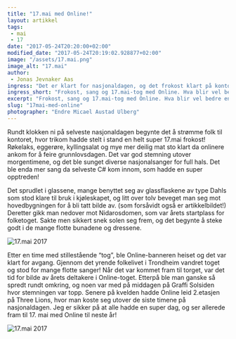 ```yaml
---
title: "17.mai med Online!"
layout: artikkel
tags: 
 - mai
 - 17
date: "2017-05-24T20:20:00+02:00"
modified_date: "2017-05-24T20:19:02.928877+02:00"
image: "/assets/17.mai.png"
image_alt: "17.mai"
author:
 - Jonas Jevnaker Aas
ingress: "Det er klart for nasjonaldagen, og det frokost klart på kontoret. Sangheftene ligger spredt og det er tid for å feire 17.mai med Online!"
ingress_short: "Frokost, sang og 17.mai-tog med Online. Hva blir vel bedre enn det?"
excerpt: "Frokost, sang og 17.mai-tog med Online. Hva blir vel bedre enn det?"
slug: "17mai-med-online"
photographer: "Endre Micael Austad Ulberg"
---
```

Rundt klokken ni på selveste nasjonaldagen begynte det å strømme folk til kontoret, hvor trikom hadde stelt i stand en helt super 17.mai frokost! Røkelaks, eggerøre, kyllingsalat og mye mer deilig mat sto klart da onlinere ankom for å feire grunnlovsdagen. Det var god stemning utover morgentimene, og det ble sunget diverse nasjonalsanger for full hals. Det ble enda mer sang da selveste C# kom innom, som hadde en super opptreden!
 
Det sprudlet i glassene, mange benyttet seg av glassflaskene av type Dahls som stod klare til bruk i kjøleskapet, og litt over tolv beveget man seg mot hovedbygningen for å bli tatt bilde av. (som forsåvidt også er artikkelbildet!) Deretter gikk man nedover mot Nidarosdomen, som var årets startplass for folketoget. Sakte men sikkert snek solen seg frem, og det begynte å steke godt i de mange flotte bunadene og dressene. 

![17.mai 2017](http://i65.tinypic.com/2zrkjyc.jpg)
 
Etter en time med stillestående “tog”, ble Online-banneren heiset og det var klart for avgang. Gjennom det yrende folkelivet i Trondheim vandret toget og stod for mange flotte sanger! Når det var kommet fram til torget, var det tid for bilde av årets deltakere i Online-toget. Etterpå ble man ganske så spredt rundt omkring, og noen var med på middagen på Graffi Solsiden hvor stemningen var topp. Senere på kvelden hadde Online leid 2.etasjen på Three Lions, hvor man koste seg utover de siste timene på nasjonaldagen. Jeg er sikker på at alle hadde en super dag, og ser allerede fram til 17. mai med Online til neste år! 

![17.mai 2017](http://i63.tinypic.com/295y7pi.jpg)